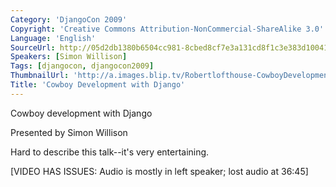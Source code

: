 ```yaml
---
Category: 'DjangoCon 2009'
Copyright: 'Creative Commons Attribution-NonCommercial-ShareAlike 3.0'
Language: 'English'
SourceUrl: http://05d2db1380b6504cc981-8cbed8cf7e3a131cd8f1c3e383d10041.r93.cf2.rackcdn.com/djangocon-2009/24_cowboy-development-with-django.ogv
Speakers: [Simon Willison]
Tags: [djangocon, djangocon2009]
ThumbnailUrl: 'http://a.images.blip.tv/Robertlofthouse-CowboyDevelopmentWithDjango354.png'
Title: 'Cowboy Development with Django'
---
```

Cowboy development with Django

  
Presented by Simon Willison

  
Hard to describe this talk--it's very entertaining.

  
[VIDEO HAS ISSUES: Audio is mostly in left speaker; lost audio at 36:45]

